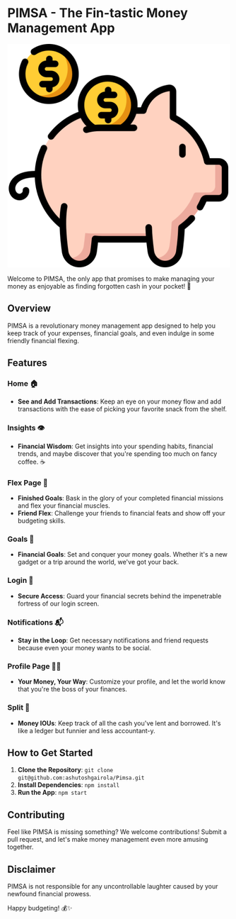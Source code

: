 # PIMSA - The Fin-tastic Money Management App

![alt](https://github.com/ashutoshgairola/Pimsa/blob/main/public/piggy-bank.png)

Welcome to PIMSA, the only app that promises to make managing your money as enjoyable as finding forgotten cash in your pocket! 🤑

## Overview

PIMSA is a revolutionary money management app designed to help you keep track of your expenses, financial goals, and even indulge in some friendly financial flexing.

## Features

### Home 🏠

- **See and Add Transactions**: Keep an eye on your money flow and add transactions with the ease of picking your favorite snack from the shelf.

### Insights 👁️

- **Financial Wisdom**: Get insights into your spending habits, financial trends, and maybe discover that you're spending too much on fancy coffee. ☕

### Flex Page 💪

- **Finished Goals**: Bask in the glory of your completed financial missions and flex your financial muscles.
- **Friend Flex**: Challenge your friends to financial feats and show off your budgeting skills.

### Goals 🎯

- **Financial Goals**: Set and conquer your money goals. Whether it's a new gadget or a trip around the world, we've got your back.

### Login 🔐

- **Secure Access**: Guard your financial secrets behind the impenetrable fortress of our login screen.

### Notifications 📬

- **Stay in the Loop**: Get necessary notifications and friend requests because even your money wants to be social.

### Profile Page 🧑‍💼

- **Your Money, Your Way**: Customize your profile, and let the world know that you're the boss of your finances.

### Split 💸

- **Money IOUs**: Keep track of all the cash you've lent and borrowed. It's like a ledger but funnier and less accountant-y.

## How to Get Started

1. **Clone the Repository**: `git clone git@github.com:ashutoshgairola/Pimsa.git`
2. **Install Dependencies**: `npm install`
3. **Run the App**: `npm start`

## Contributing

Feel like PIMSA is missing something? We welcome contributions! Submit a pull request, and let's make money management even more amusing together.

## Disclaimer

PIMSA is not responsible for any uncontrollable laughter caused by your newfound financial prowess.

Happy budgeting! 💰✨